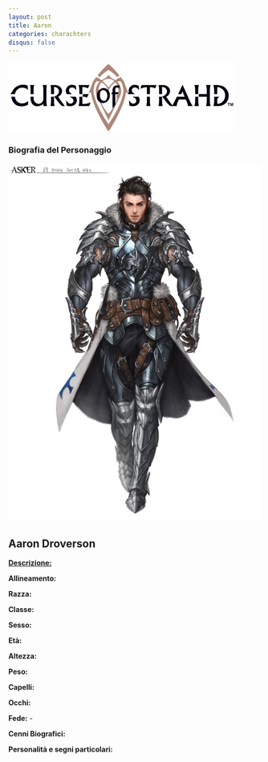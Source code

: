 ```yaml
---
layout: post
title: Aaron
categories: charachters
disqus: false
---
```

  <div class="centerimg"> <img src="/static/img/COS-logo.png"  alt=" "/> </div>
<div class="textcenter"> <h3> Biografia del Personaggio </h3> </div>
  <div class="portraitch"> <img src="static\img\Aaron.jpg"  alt=" "/> </div>

## Aaron Droverson

<u><b>Descrizione:</b></u>

**Allineamento:**

**Razza:**

**Classe:**

**Sesso:**

**Età:**

**Altezza:**

**Peso:**

**Capelli:**

**Occhi:**

**Fede:** -

**Cenni Biografici:**



**Personalità e segni particolari:**
